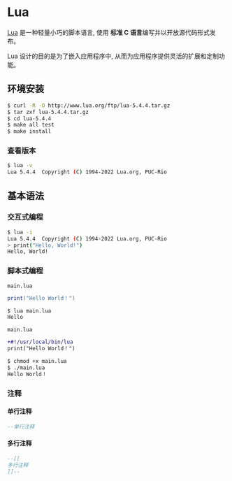 # Lua

[Lua](http://www.lua.org/start.html#what) 是一种轻量小巧的脚本语言, 使用 **标准 C 语言**编写并以开放源代码形式发布。

Lua 设计的目的是为了嵌入应用程序中, 从而为应用程序提供灵活的扩展和定制功能。

## 环境安装

```bash
$ curl -R -O http://www.lua.org/ftp/lua-5.4.4.tar.gz
$ tar zxf lua-5.4.4.tar.gz
$ cd lua-5.4.4
$ make all test
$ make install
```

### 查看版本

```bash
$ lua -v
Lua 5.4.4  Copyright (C) 1994-2022 Lua.org, PUC-Rio
```

## 基本语法

### 交互式编程

```bash
$ lua -i
Lua 5.4.4  Copyright (C) 1994-2022 Lua.org, PUC-Rio
> print("Hello, World!")
Hello, World!
```

### 脚本式编程

`main.lua`

```lua
print("Hello World！")
```

```bash
$ lua main.lua
Hello
```

`main.lua`

```diff
+#!/usr/local/bin/lua
print("Hello World！")
```

```bash
$ chmod +x main.lua
$ ./main.lua
Hello World！
```

### 注释

#### 单行注释

```lua
--单行注释
```

#### 多行注释

```lua
--[[
多行注释
]]--
```
